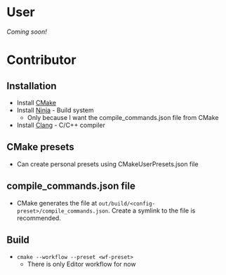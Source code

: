 # User

*Coming soon!*

# Contributor

## Installation

- Install [CMake](https://cmake.org/)
- Install [Ninja](https://ninja-build.org/) - Build system
    - Only because I want the compile_commands.json file from CMake
- Install [Clang](https://releases.llvm.org/download.html) - C/C++ compiler

## CMake presets

- Can create personal presets using CMakeUserPresets.json file

## compile_commands.json file

- CMake generates the file at `out/build/<config-preset>/compile_commands.json`. Create a symlink to the file is recommended.

## Build

- `cmake --workflow --preset <wf-preset>`
    - There is only Editor workflow for now
